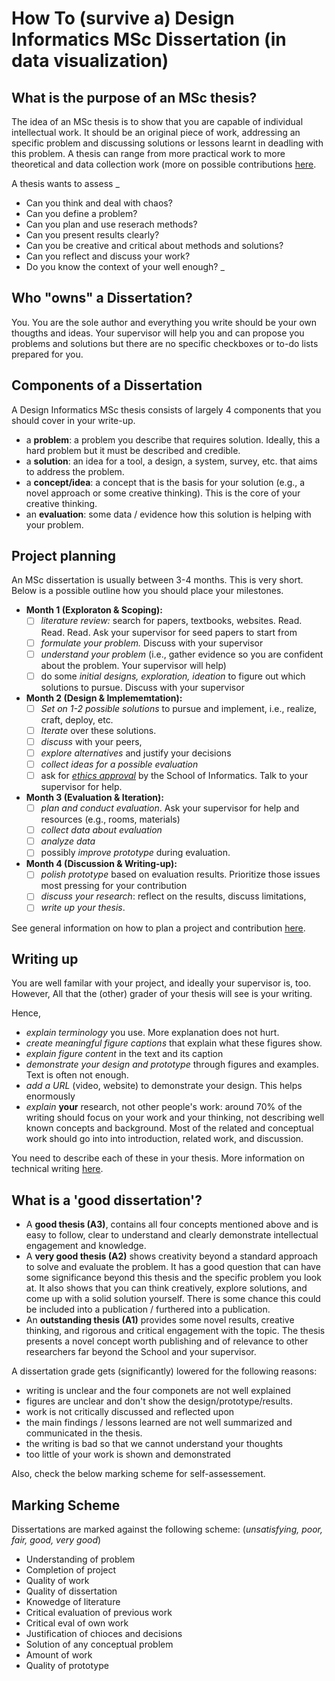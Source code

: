 # How To (survive a) Design Informatics MSc Dissertation (in data visualization)

## What is the purpose of an MSc thesis?

The idea of an MSc thesis is to show that you are capable of individual intellectual work. It should be an original piece of work, addressing an specific problem and discussing solutions or lessons learnt in deadling with this problem. A thesis can range from more practical work to more theoretical and data collection work (more on possible contributions [here](project-planning).

A thesis wants to assess 
_
- Can you think and deal with chaos? 
- Can you define a problem? 
- Can you plan and use reserach methods? 
- Can you present results clearly? 
- Can you be creative and critical about methods and solutions?
- Can you reflect and discuss your work? 
- Do you know the context of your well enough?
_

## Who "owns" a Dissertation? 

You. You are the sole author and everything you write should be your own thougths and ideas. Your supervisor will help you and can propose you problems and solutions but there are no specific checkboxes or to-do lists prepared for you.

## Components of a Dissertation

A Design Informatics MSc thesis consists of largely 4 components that you should cover in your write-up.
- a **problem**: a problem you describe that requires solution. Ideally, this a hard problem but it must be described and credible. 
- a **solution**: an idea for a tool, a design, a system, survey, etc. that aims to address the problem.
- a **concept/idea**: a concept that is the basis for your solution (e.g., a novel approach or some creative thinking). This is the core of your creative thinking. 
- an **evaluation**: some data / evidence how this solution is helping with your problem.

## Project planning

An MSc dissertation is usually between 3-4 months. This is very short. Below is a possible outline how you should place your milestones. 
- **Month 1 (Exploraton & Scoping):** 
  * [ ] _literature review:_ search for papers, textbooks, websites. Read. Read. Read. Ask your supervisor for seed papers to start from
  * [ ] _formulate your problem._ Discuss with your supervisor
  * [ ] _understand your problem_ (i.e., gather evidence so you are confident about the problem. Your supervisor will help)
  * [ ] do some _initial designs, exploration, ideation_ to figure out which solutions to pursue. Discuss with your supervisor
- **Month 2 (Design & Implememtation):**
  * [ ] _Set on 1-2 possible solutions_ to pursue and implement, i.e., realize, craft, deploy, etc.
  * [ ] _Iterate_ over these solutions. 
  * [ ] _discuss_ with your peers, 
  * [ ] _explore alternatives_ and justify your decisions
  * [ ] _collect ideas for a possible evaluation_ 
  * [ ] ask for _[ethics approval](ethics)_ by the School of Informatics. Talk to your supervisor for help. 
- **Month 3 (Evaluation & Iteration):**
  * [ ] _plan and conduct evaluation_. Ask your supervisor for help and resources (e.g., rooms, materials)
  * [ ] _collect data about evaluation_ 
  * [ ] _analyze data_
  * [ ] possibly _improve prototype_ during evaluation.
- **Month 4 (Discussion & Writing-up):** 
  * [ ] _polish prototype_ based on evaluation results. Prioritize those issues most pressing for your contribution
  * [ ] _discuss your research_: reflect on the results, discuss limitations, 
  * [ ] _write up your thesis_.

See general information on how to plan a project and contribution [here](project-planning).

## Writing up

You are well familar with your project, and ideally your supervisor is, too. However, All that the (other) grader of your thesis will see is your writing. 

Hence, 
- _explain terminology_ you use. More explanation does not hurt. 
- _create meaningful figure captions_ that explain what these figures show. 
- _explain figure content_ in the text and its caption 
- _demonstrate your design and prototype_ through figures and examples. Text is often not enough. 
- _add a URL_ (video, website) to demonstrate your design. This helps enormously
- _explain_ **your** research, not other people's work: around 70% of the writing should focus on your work and your thinking, not describing well known concepts and background. Most of the related and conceptual work should go into into introduction, related work, and discussion.

You need to describe each of these in your thesis. More information on technical writing [here](technical-writing.md).

## What is a 'good dissertation'? 

- A **good thesis (A3)**, contains all four concepts mentioned above and is easy to follow, clear to understand and clearly demonstrate intellectual engagement and knowledge.
- A **very good thesis (A2)** shows creativity beyond a standard approach to solve and evaluate the problem. It has a good question that can have some significance beyond this thesis and the specific problem you look at. It also shows that you can think creatively, explore solutions, and come up with a solid solution yourself. There is some chance this could be included into a publication / furthered into a publication.
- An **outstanding thesis (A1)** provides some novel results, creative thinking, and rigorous and critical engagement with the topic. The thesis presents a novel concept worth publishing and of relevance to other researchers far beyond the School and your supervisor. 

A dissertation grade gets (significantly) lowered for the following reasons:
- writing is unclear and the four componets are not well explained
- figures are unclear and don't show the design/prototype/results. 
- work is not critically discussed and reflected upon 
- the main findings / lessons learned are not well summarized and communicated in the thesis. 
- the writing is bad so that we cannot understand your thoughts
- too little of your work is shown and demonstrated

Also, check the below marking scheme for self-assessement.

## Marking Scheme

Dissertations are marked against the following scheme:
(_unsatisfying, poor, fair, good, very good_)

- Understanding of problem
- Completion of project
- Quality of work
- Quality of dissertation
- Knowedge of literature
- Critical evaluation of previous work
- Critical eval of own work
- Justification of chioces and decisions
- Solution of any conceptual problem
- Amount of work
- Quality of prototype
